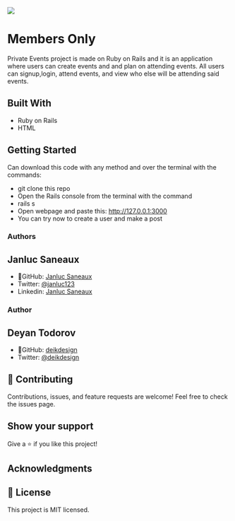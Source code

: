 ![](https://img.shields.io/badge/Microverse-blueviolet)

# Members Only

Private Events project is made on Ruby on Rails and it is an application where users can create events and and plan on attending events. All users can signup,login, attend events, and view who else will be attending said events.

## Built With
- Ruby on Rails
- HTML

## Getting Started
Can download this code with any method and over the terminal with the commands:

- git clone this repo
- Open the Rails console from the terminal with the command
- rails s 
- Open webpage and paste this: http://127.0.0.1:3000
- You can try now to create a user and make a post



### Authors
## Janluc Saneaux
- 👤GitHub: [Janluc Saneaux](https://github.com/janluc)
- Twitter: [@janluc123](https://twitter.com/janluc123)
- Linkedin: [Janluc Saneaux](https://www.linkedin.com/in/janluc-saneaux-91707a1b4/)

### Author
## Deyan Todorov
- 👤GitHub: [deikdesign](https://github.com/deikdesign/)
- Twitter: [@deikdesign](https://twitter.com/deikdesign)

## 🤝 Contributing

Contributions, issues, and feature requests are welcome!
Feel free to check the issues page.

## Show your support

Give a ⭐️ if you like this project!

## Acknowledgments

## 📝 License

This project is MIT licensed.

